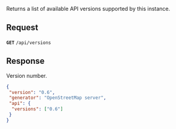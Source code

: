 Returns a list of available API versions supported by this instance.

## Request

**`GET`** `/api/versions`

## Response

Version number.

``` json title="apiVersion_example.json" linenums="1" hl_lines="4-5"
{
 "version": "0.6",
 "generator": "OpenStreetMap server",
 "api": {
  "versions": ["0.6"]
 }
}
```
